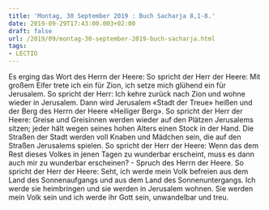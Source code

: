 ```yaml
---
title: 'Montag, 30 September 2019 : Buch Sacharja 8,1-8.'
date: 2019-09-29T17:43:00.003+02:00
draft: false
url: /2019/09/montag-30-september-2019-buch-sacharja.html
tags: 
- LECTIO
---
```


Es erging das Wort des Herrn der Heere: So spricht der Herr der Heere: Mit großem Eifer trete ich ein für Zion, ich setze mich glühend ein für Jerusalem. So spricht der Herr: Ich kehre zurück nach Zion und wohne wieder in Jerusalem. Dann wird Jerusalem «Stadt der Treue» heißen und der Berg des Herrn der Heere «Heiliger Berg». So spricht der Herr der Heere: Greise und Greisinnen werden wieder auf den Plätzen Jerusalems sitzen; jeder hält wegen seines hohen Alters einen Stock in der Hand. Die Straßen der Stadt werden voll Knaben und Mädchen sein, die auf den Straßen Jerusalems spielen. So spricht der Herr der Heere: Wenn das dem Rest dieses Volkes in jenen Tagen zu wunderbar erscheint, muss es dann auch mir zu wunderbar erscheinen? - Spruch des Herrn der Heere. So spricht der Herr der Heere: Seht, ich werde mein Volk befreien aus dem Land des Sonnenaufgangs und aus dem Land des Sonnenuntergangs. Ich werde sie heimbringen und sie werden in Jerusalem wohnen. Sie werden mein Volk sein und ich werde ihr Gott sein, unwandelbar und treu.